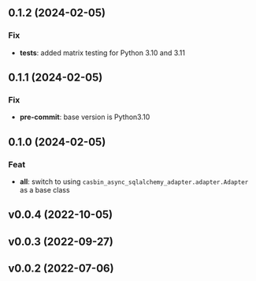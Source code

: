 ## 0.1.2 (2024-02-05)

### Fix

- **tests**: added matrix testing for Python 3.10 and 3.11

## 0.1.1 (2024-02-05)

### Fix

- **pre-commit**: base version is Python3.10

## 0.1.0 (2024-02-05)

### Feat

- **all**: switch to using `casbin_async_sqlalchemy_adapter.adapter.Adapter` as a base class

## v0.0.4 (2022-10-05)

## v0.0.3 (2022-09-27)

## v0.0.2 (2022-07-06)
